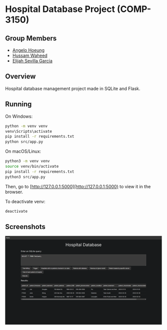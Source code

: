 # Hospital Database Project (COMP-3150)

## Group Members

- [Angelo Hoeung](https://github.com/angelohoeung)
- [Hussam Waheed](https://github.com/HussamWaheed)
- [Elijah Sevilla Garcia](https://github.com/sevillae)

## Overview

Hospital database management project made in SQLite and Flask.

## Running

On Windows:

```bash
python -m venv venv
venv\Scripts\activate
pip install -r requirements.txt
python src/app.py
```

On macOS/Linux:

```bash
python3 -m venv venv
source venv/bin/activate
pip install -r requirements.txt
python3 src/app.py
```

Then, go to [http://127.0.0.1:5000](http://127.0.0.1:5000) to view it in the browser.

To deactivate venv:

```bash
deactivate
```

## Screenshots

![Frontpage](/screenshots/frontpage.PNG)

